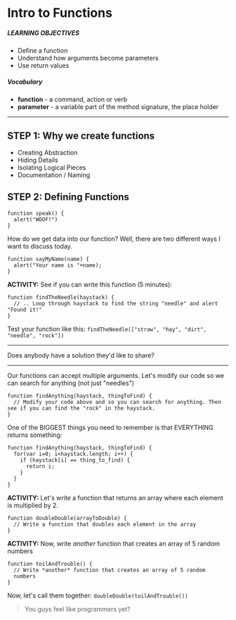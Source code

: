 # Intro to Functions

##### LEARNING OBJECTIVES
- Define a function
- Understand how arguments become parameters
- Use return values

##### Vocabulary
- **function** - a command, action or verb
- **parameter** - a variable part of the method signature, the place holder

---

## STEP 1: Why we create functions

- Creating Abstraction
- Hiding Details
- Isolating Logical Pieces
- Documentation / Naming

## STEP 2: Defining Functions

```
function speak() {
  alert("WOOF!")
}
```

How do we get data into our function?  Well, there are two different ways I want to discuss today.

```
function sayMyName(name) {
  alert("Your name is "+name);
}
```

**ACTIVITY:** See if you can write this function (5 minutes):

```
function findTheNeedle(haystack) {
  // .. Loop through haystack to find the string "needle" and alert "Found it!"
}
```

Test your function like this: `findTheNeedle(["straw", "hay", "dirt", "needle", "rock"])`

---

Does anybody have a solution they'd like to share?

---

Our functions can accept multiple arguments.  Let's modify our code so we can search for anything (not just "needles")

```
function findAnything(haystack, thingToFind) {
  // Modify your code above and so you can search for anything. Then see if you can find the "rock" in the haystack.
}
```

One of the BIGGEST things you need to remember is that EVERYTHING returns something:

```
function findAnything(haystack, thingToFind) {
  for(var i=0; i<haystack.length; i++) {
    if (haystack[i] == thing_to_find) {
      return i;
    }
  }
}
```

**ACTIVITY:** Let's write a function that returns an array where each element is
multiplied by 2.

```
function doubleDouble(arrayToDouble) {
  // Write a function that doubles each element in the array
}
```

**ACTIVITY:** Now, write *another* function that creates an array of 5 random
numbers

```
function toilAndTrouble() {
  // Write *another* function that creates an array of 5 random
  numbers
}
```

Now, let's call them together: `doubleDouble(toilAndTrouble())`

> You guys feel like programmers yet?
